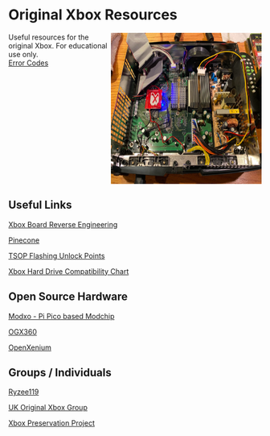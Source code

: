 # Original Xbox Resources

<div style="display: grid; grid-template-columns: 1fr 300px;">
    <div>
        Useful resources for the original Xbox. For educational use only.
        <br /><a href="errorcodes.md">Error Codes</a>
    </div>
    <img src="modchips/x3/xecuter-3-chip.webp" width="300px" height="300px"/>
</div>

## Useful Links
[Xbox Board Reverse Engineering](https://github.com/LoveMHz/xbox-board-re)

[Pinecone](https://github.com/Xbox-Preservation-Project/Pinecone)

[TSOP Flashing Unlock Points](http://www.biline.ca/xbox_solder.htm)

[Xbox Hard Drive Compatibility Chart](https://xboxdrives.x-pec.com/?p=list)

## Open Source Hardware
[Modxo - Pi Pico based Modchip](https://github.com/shalxmva/modxo)

[OGX360](https://github.com/Ryzee119/ogx360)

[OpenXenium](https://github.com/Ryzee119/OpenXenium)

## Groups / Individuals
[Ryzee119](https://github.com/Ryzee119)

[UK Original Xbox Group](https://www.facebook.com/groups/620015468348420)

[Xbox Preservation Project](https://github.com/Xbox-Preservation-Project)


